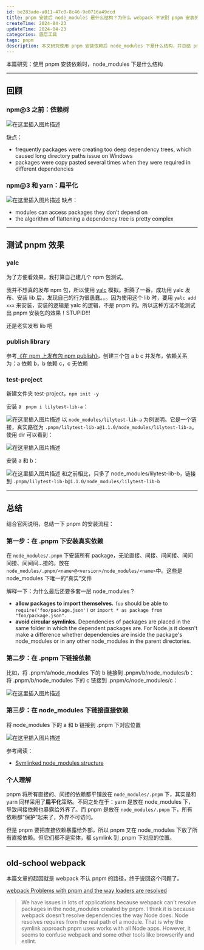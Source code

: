```yaml
---
id: be283ade-a011-47c0-8c46-9e0716a49dcd
title: pnpm 安装后 node_modules 是什么结构？为什么 webpack 不识别 pnpm 安装的包？
createTime: 2024-04-23
updateTime: 2024-04-23
categories: 底层工具
tags: pnpm
description: 本文研究使用 pnpm 安装依赖后 node_modules 下是什么结构，并总结 pnpm 的安装策略。最后说明为什么 webpack 无法识别 pnpm 安装的结构。
---
```


本篇研究：使用 pnpm 安装依赖时，node_modules 下是什么结构

---

## 回顾

### npm@3 之前：依赖树

![在这里插入图片描述](../post-assets/2ba5ddf6-1975-4e77-95c2-7b52798964b5.png)

缺点：

- frequently packages were creating too deep dependency trees, which caused long directory paths issue on Windows
- packages were copy pasted several times when they were required in different dependencies

### npm@3 和 yarn：扁平化

![在这里插入图片描述](../post-assets/5ecad514-cd36-4cd8-9203-e1c2dd9d3baf.png)
缺点：

- modules can access packages they don’t depend on
- the algorithm of flattening a dependency tree is pretty complex

---

## 测试 pnpm 效果

### yalc

为了方便看效果，我打算自己建几个 npm 包测试。

我并不想真的发布 npm 包，所以使用 [yalc](https://github.com/wclr/yalc) 模拟。折腾了一番，成功用 yalc 发布、安装 lib 后，发现自己的行为很愚蠢。。。因为使用这个 lib 时，要用 `yalc add xxx` 来安装，安装的逻辑是 yalc 的逻辑，不是 pnpm 的。所以这种方法不能测试出 pnpm 安装包的效果！STUPID!!!

还是老实发布 lib 吧

### publish library

参考[《在 npm 上发布包 npm publish》](https://blog.csdn.net/tangran0526/article/details/139620788)，创建三个包 a b c 并发布，依赖关系为：a 依赖 b，b 依赖 c，c 无依赖

### test-project

新建文件夹 test-project，`npm init -y`

安装 a ` pnpm i lilytest-lib-a`：

![在这里插入图片描述](../post-assets/9424d570-08e0-4d49-8a27-13bc17386c6d.png)
以 `node_modules/lilytest-lib-a` 为例说明。它是一个链接，真实路径为 `.pnpm/lilytest-lib-a@1.1.0/node_modules/lilytest-lib-a`。使用 dir 可以看到：

![在这里插入图片描述](../post-assets/286fc763-e984-440f-aa0d-9a06ca7f8417.png)

安装 a 和 b：

![在这里插入图片描述](../post-assets/d9d3759c-158c-4915-95aa-e7e7ee9fe065.png)
和之前相比，只多了 node_modules/lilytest-lib-b，链接到 `.pnpm/lilytest-lib-b@1.1.0/node_modules/lilytest-lib-b`

---

## 总结

结合官网说明，总结一下 pnpm 的安装流程：

### 第一步：在 .pnpm 下安装真实依赖

在 `node_modules/.pnpm` 下安装所有 package，无论直接、间接、间间接、间间间接、间间间...接的。放在`node_modules/.pnpm/<name>@<version>/node_modules/<name>`中。这些是 node_modules 下唯一的“真实”文件

解释一下：为什么最后还要多套一层 node_modules？

- **allow packages to import themselves.** `foo` should be able to `require('foo/package.json')` or `import * as package from "foo/package.json".`
- **avoid circular symlinks.** Dependencies of packages are placed in the same folder in which the dependent packages are. For Node.js it doesn't make a difference whether dependencies are inside the package's node_modules or in any other node_modules in the parent directories.

### 第二步：在 .pnpm 下链接依赖

比如，将 .pnpm/a/node_modules 下的 b 链接到 .pnpm/b/node_modules/b：
将 .pnpm/b/node_modules 下的 c 链接到 .pnpm/c/node_modules/c：

![在这里插入图片描述](../post-assets/024f333a-8ff5-4dae-8b25-e50e47d0baf0.png)

### 第三步：在 node_modules 下链接直接依赖

将 node_modules 下的 a 和 b 链接到 .pnpm 下对应位置

![在这里插入图片描述](../post-assets/483cd752-f3af-4a54-86b1-e18fcbeff11e.png)

参考阅读：

- [Symlinked node_modules structure](https://pnpm.io/symlinked-node-modules-structure)

### 个人理解

pnpm 将所有直接的、间接的依赖都平铺放在 `node_modules/.pnpm` 下，其实是和 yarn 同样采用了**扁平化**策略。不同之处在于：yarn 是放在 node_modules 下，导致间接依赖也暴露给外界了。而 pnpm 是放在 `node_modules/.pnpm` 下，所有依赖都“保护”起来了，外界不可访问。

但是 pnpm 要把直接依赖暴露给外部，所以 pnpm 又在 node_modules 下放了所有直接依赖。但它们都不是实体，都 symlink 到 .pnpm 下对应的位置。

---

## old-school webpack

本篇文章的起因就是 webpack 不认 pnpm 的路径，终于说回这个问题了。

[webpack Problems with pnpm and the way loaders are resolved](https://github.com/webpack/webpack/issues/5087)

> We have issues in lots of applications because webpack can't resolve packages in the node_modules created by pnpm. I think it is because webpack doesn't resolve dependencies the way Node does. Node resolves requires from the real path of a module. That is why the symlink approach pnpm uses works with all Node apps. However, it seems to confuse webpack and some other tools like browserify and eslint.
